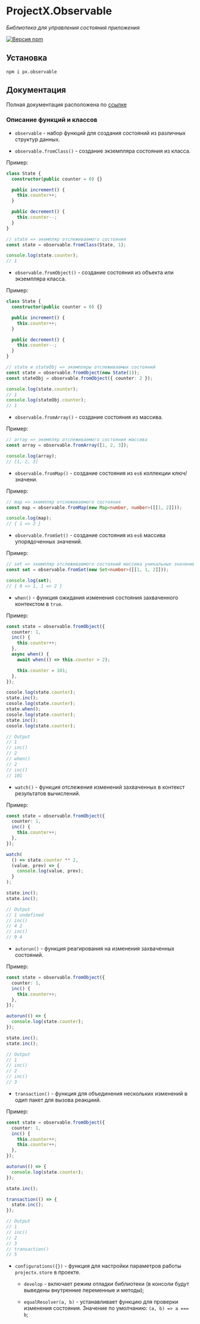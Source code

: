 # ProjectX.Observable

_Библиотека для управления состояния приложения_

[![ Версия npm ](https://badge.fury.io/js/projectx.store.svg)](https://badge.fury.io/js/projectx.store-react)

## Установка

```
npm i px.observable
```

## Документация

Полная документация расположена по [ссылке](https://github.com/VanyaKrotov/projectx/blob/main/README.md)

### Описание функций и классов

- `observable` - набор функций для создания состояний из различных структур данных.

- `observable.fromClass()` - создание экземпляра состояния из класса.

Пример:

```ts
class State {
  constructor(public counter = 0) {}

  public increment() {
    this.counter++;
  }

  public decrement() {
    this.counter--;
  }
}

// state => экемпляр отслеживаемого состояния
const state = observable.fromClass(State, 1);

console.log(state.counter);
// 1
```

- `observable.fromObject()` - создание состояния из объекта или экземпляра класса.

Пример:

```ts
class State {
  constructor(public counter = 0) {}

  public increment() {
    this.counter++;
  }

  public decrement() {
    this.counter--;
  }
}

// state и stateObj => экемпляры отслеживаемых состояний
const state = observable.fromObject(new State(1));
const stateObj = observable.fromObject({ counter: 2 });

console.log(state.counter);
// 1
console.log(stateObj.counter);
// 1
```

- `observable.fromArray()` - создание состояния из массива.

Пример:

```ts
// array => экемпляр отслеживаемого состояния массива
const array = observable.fromArray([1, 2, 3]);

console.log(array);
// [1, 2, 3]
```

- `observable.fromMap()` - создание состояния из `es6` коллекции ключ/значени.

Пример:

```ts
// map => экемпляр отслеживаемого состояния
const map = observable.fromMap(new Map<number, number>([[1, 2]]));

console.log(map);
// { 1 => 2 }
```

- `observable.fromSet()` - создание состояния из `es6` массива упорядоченных значений.

Пример:

```ts
// set => экемпляр отслеживаемого состояний массива уникальных значений
const set = observable.fromSet(new Set<number>([[1, 1, 2]]));

console.log(set);
// { 0 => 1, 1 => 2 }
```

- `when()` - функция ожидания изменения состояния захваченного контекстом в `true`.

Пример:

```ts
const state = observable.fromObject({
  counter: 1,
  inc() {
    this.counter++;
  },
  async when() {
    await when(() => this.counter > 2);

    this.counter = 101;
  },
});

cosole.log(state.counter);
state.inc();
cosole.log(state.counter);
state.when();
cosole.log(state.counter);
state.inc();
cosole.log(state.counter);

// Output
// 1
// inc()
// 2
// when()
// 2
// inc()
// 101
```

- `watch()` - функция отслежения изменений захваченных в контекст результатов вычислений.

Пример:

```ts
const state = observable.fromObject({
  counter: 1,
  inc() {
    this.counter++;
  },
});

watch(
  () => state.counter ** 2,
  (value, prev) => {
    console.log(value, prev);
  }
);

state.inc();
state.inc();

// Output
// 1 undefined
// inc()
// 4 2
// inc()
// 9 4
```

- `autorun()` - функция реагирования на изменения захваченных состояний.

Пример:

```ts
const state = observable.fromObject({
  counter: 1,
  inc() {
    this.counter++;
  },
});

autorun(() => {
  console.log(state.counter);
});

state.inc();
state.inc();

// Output
// 1
// inc()
// 2
// inc()
// 3
```

- `transaction()` - функция для объединения нескольких изменений в одип пакет для вызова реакциий.

Пример:

```ts
const state = observable.fromObject({
  counter: 1,
  inc() {
    this.counter++;
    this.counter++;
  },
});

autorun(() => {
  console.log(state.counter);
});

state.inc();

transaction(() => {
  state.inc();
});

// Output
// 1
// inc()
// 2
// 3
// transaction()
// 5
```

- `configurations({})` - функция для настройки параметров работы `projectx.store` в проекте.

  - `develop` - включает режим отладки библиотеки (в консоли будут выведены внутренние переменные и методы);

  - `equalResolver(a, b)` - устанавливает функцию для проверки изменения состояния. Значение по умолчанию: `(a, b) => a === b`;
